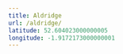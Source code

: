 ```yaml
---
title: Aldridge
url: /aldridge/
latitude: 52.604023000000005
longitude: -1.9172173000000001
---
```

